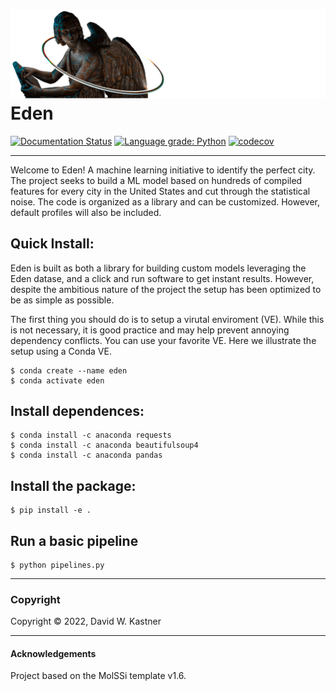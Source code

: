 ![Graphical Introduction to Eden](docs/_static/header.png)
Eden
==============================
[//]: # (Badges)
[![Documentation Status](https://readthedocs.org/projects/eden/badge/?version=latest)](https://eden.readthedocs.io/en/latest/?badge=latest)
[![Language grade: Python](https://img.shields.io/lgtm/grade/python/g/davidkastner/eden.svg?logo=lgtm&logoWidth=18)](https://lgtm.com/projects/g/davidkastner/eden/context:python)
[![codecov](https://codecov.io/gh/davidkastner/eden/branch/main/graph/badge.svg?token=Yg75J11uPa)](https://codecov.io/gh/davidkastner/eden)

---
Welcome to Eden! A machine learning initiative to identify the perfect city. The project seeks to build a ML model based on hundreds of compiled features for every city in the United States and cut through the statistical noise. The code is organized as a library and can be customized. However, default profiles will also be included.

## Quick Install:
Eden is built as both a library for building custom models leveraging the Eden datase, and a click and run software to get instant results. However, despite the ambitious nature of the project the setup has been optimized to be as simple as possible.

The first thing you should do is to setup a virutal enviroment (VE). While this is not necessary, it is good practice and may help prevent annoying dependency conflicts. You can use your favorite VE. Here we illustrate the setup using a Conda VE.

```
$ conda create --name eden
$ conda activate eden
```

## Install dependences:
```
$ conda install -c anaconda requests
$ conda install -c anaconda beautifulsoup4
$ conda install -c anaconda pandas
```

## Install the package:
```
$ pip install -e .
```

## Run a basic pipeline
```
$ python pipelines.py
```

---
### Copyright

Copyright © 2022, David W. Kastner

---
#### Acknowledgements
 
Project based on the MolSSi template v1.6.
